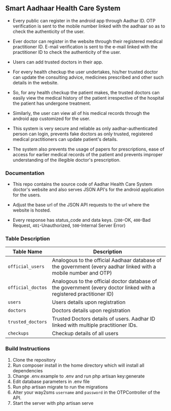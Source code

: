 ## Smart Aadhaar Health Care System

* Every public can register in the android app through Aadhar ID. OTP verification is sent to the mobile number linked with the aadhaar so as to check the authenticity of the user.

* Ever doctor can register in the website through their registered medical practitioner ID. E-mail verification is sent to the e-mail linked with the practitioner ID to check the authenticity of the user.

* Users can add trusted doctors in their app. 

* For every health checkup the user undertakes, his/her trusted doctor can update the consulting advice, medicines prescribed and other such details in the  website. 

* So, for any health checkup the patient makes, the trusted doctors can easily view the medical history of the patient irrespective of the hospital the patient has undergone treatment. 

* Similarly, the user can view all of his medical records through the android app customized for the user.

* This system is very secure and reliable as only aadhar-authenticated person can login, prevents fake doctors as only trusted, registered medical practitioners can update patient's details. 

* The system also prevents the usage of papers for prescriptions, ease of access for earlier medical records of the patient and prevents improper understanding of the illegible doctor's prescription. 


### Documentation

* This repo contains the source code of Aadhar Health Care System doctor's website and also serves JSON API's for the android application for the users.

* Adjust the base url of the JSON API requests to the url where the website is hosted.

* Every response has status_code and data keys. (`200`-OK, `400`-Bad Request, `401`-Unauthorized, `500`-Internal Server Error)

### Table Description

Table Name        |  Description
------------------|---------------
`official_users`  | Analogous to the official Aadhaar database of the government (every aadhar linked with a mobile number and OTP)
`official_doctos` | Analogous to the official doctor database of the government (every doctor linked with a registered practitioner ID)
`users`           | Users details upon registration
`doctors`         | Doctors details upon registration
`trusted_doctors` | Trusted Doctors details of users. Aadhar ID linked with multiple practitioner IDs.
`checkups`        | Checkup details of all users

### Build Instructions

1. Clone the repository
2. Run composer install in the home directory which will install all dependencies
3. Change .env.example to .env and run php artisan key:generate
4. Edit database parameters in .env file
5. Run php artisan migrate to run the migrations
6. Alter your way2sms `username` and `password` in the OTPController of the API.
7. Start the server with php artisan serve
 